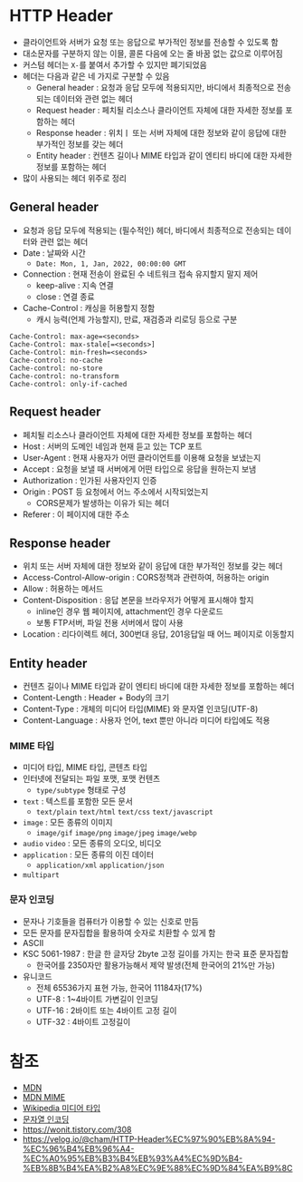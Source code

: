# HTTP Header
- 클라이언트와 서버가 요청 또는 응답으로 부가적인 정보를 전송할 수 있도록 함
- 대소문자를 구분하지 않는 이믈, 콜론 다음에 오는 줄 바꿈 없는 값으로 이루어짐
- 커스텀 헤더는 `X-`를 붙여서 추가할 수 있지만 폐기되었음
- 헤더는 다음과 같은 네 가지로 구분할 수 있음
	- General header : 요청과 응답 모두에 적용되지만, 바디에서 최종적으로 전송되는 데이터와 관련 없는 헤더
	- Request header : 페치될 리소스나 클라이언트 자체에 대한 자세한 정보를 포함하는 헤더
	- Response header : 위치ㅣ 또는 서버 자체에 대한 정보와 같이 응답에 대한 부가적인 정보를 갖는 헤더
	- Entity header : 컨텐츠 길이나 MIME 타입과 같이 엔티티 바디에 대한 자세한 정보를 포함하는 헤더 
- 많이 사용되는 헤더 위주로 정리

## General header
- 요청과 응답 모두에 적용되는 (필수적인) 헤더, 바디에서 최종적으로 전송되는 데이터와 관련 없는 헤더
- Date : 날짜와 시간
	- `Date: Mon, 1, Jan, 2022, 00:00:00 GMT`
- Connection : 현재 전송이 완료된 수 네트워크 접속 유지할지 말지 제어
	- keep-alive : 지속 연결
	- close : 연결 종료
- Cache-Control : 캐싱을 허용할지 정함
	- 캐시 능력(언제 가능할지), 만료, 재검증과 리로딩 등으로 구분
```
Cache-Control: max-age=<seconds>
Cache-Control: max-stale[=<seconds>]
Cache-Control: min-fresh=<seconds>
Cache-control: no-cache
Cache-control: no-store
Cache-control: no-transform
Cache-control: only-if-cached
```

## Request header
- 페치될 리소스나 클라이언트 자체에 대한 자세한 정보를 포함하는 헤더
- Host : 서버의 도메인 네임과 현재 듣고 있는 TCP 포트
- User-Agent : 현재 사용자가 어떤 클라이언트를 이용해 요청을 보냈는지
- Accept : 요청을 보낼 때 서버에게 어떤 타입으로 응답을 원하는지 보냄
- Authorization : 인가된 사용자인지 인증
- Origin : POST 등 요청에서 어느 주소에서 시작되었는지
	- CORS문제가 발생하는 이유가 되는 헤더
- Referer : 이 페이지에 대한 주소

## Response header
- 위치 또는 서버 자체에 대한 정보와 같이 응답에 대한 부가적인 정보를 갖는 헤더
- Access-Control-Allow-origin : CORS정책과 관련하여, 허용하는 origin
- Allow : 허용하는 메서드
- Content-Disposition : 응답 본문을 브라우저가 어떻게 표시해야 할지
	- inline인 경우 웹 페이지에, attachment인 경우 다운로드
	- 보통 FTP서버, 파일 전용 서버에서 많이 사용
- Location : 리다이렉트 헤더, 300번대 응답, 201응답일 때 어느 페이지로 이동할지

## Entity header
- 컨텐츠 길이나 MIME 타입과 같이 엔티티 바디에 대한 자세한 정보를 포함하는 헤더
- Content-Length : Header + Body의 크기
- Content-Type : 개체의 미디어 타입(MIME) 와 문자열 인코딩(UTF-8)
- Content-Language : 사용자 언어, text 뿐만 아니라 미디어 타입에도 적용

### MIME 타입
- 미디어 타입, MIME 타입, 콘텐츠 타입
- 인터넷에 전달되는 파일 포맷, 포맷 컨텐츠
	- `type/subtype` 형태로 구성
- `text` : 텍스트를 포함한 모든 문서
	- `text/plain` `text/html` `text/css` `text/javascript`
- `image` : 모든 종류의 이미지
	- `image/gif` `image/png` `image/jpeg` `image/webp`
- `audio` `video`  : 모든 종류의 오디오, 비디오
- `application` : 모든 종류의 이진 데이터
	- `application/xml` `application/json`
- `multipart` 

### 문자 인코딩
- 문자나 기호들을 컴퓨터가 이용할 수 있는 신호로 만듬
- 모든 문자를 문자집합을 활용하여 숫자로 치환할 수 있게 함
- ASCII
- KSC 5061-1987 : 한글 한 글자당 2byte 고정 길이를 가지는 한국 표준 문자집합
	- 한국어를 2350자만 활용가능해서 제약 발생(전체 한국어의 21%만 가능)
- 유니코드
	- 전체 65536가지 표현 가능, 한국어 11184자(17%)
	- UTF-8 : 1~4바이트 가변길이 인코딩
	- UTF-16 : 2바이트 또는 4바이트 고정 길이
	- UTF-32 : 4바이트 고정길이

# 참조
- [MDN](https://developer.mozilla.org/ko/docs/Web/HTTP/Headers)
- [MDN MIME](https://developer.mozilla.org/ko/docs/Web/HTTP/Basics_of_HTTP/MIME_types)
- [Wikipedia 미디어 타입](https://ko.wikipedia.org/wiki/%EB%AF%B8%EB%94%94%EC%96%B4_%ED%83%80%EC%9E%85)
- [문자열 인코딩](https://redisle.tistory.com/14)
- https://wonit.tistory.com/308
- https://velog.io/@cham/HTTP-Header%EC%97%90%EB%8A%94-%EC%96%B4%EB%96%A4-%EC%A0%95%EB%B3%B4%EB%93%A4%EC%9D%B4-%EB%8B%B4%EA%B2%A8%EC%9E%88%EC%9D%84%EA%B9%8C